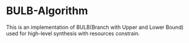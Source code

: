 # BULB-Algorithm
This is an implementation of BULB(Branch with Upper and Lower Bound) used for high-level synthesis with resources constrain.
